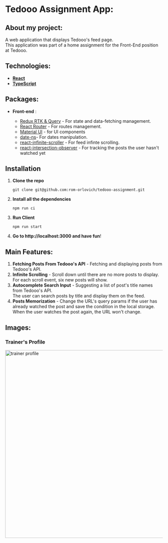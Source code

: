 # Tedooo Assignment App:

## About my project:
A web application that displays Tedooo's feed page. \
This application was part of a home assignment for the Front-End position at Tedooo.

## Technologies:

- **[React](https://reactjs.org/)**
- **[TypeScript](https://www.typescriptlang.org/)**


## Packages:

- **Front-end** :

  - [Redux RTK & Query](https://www.npmjs.com/package/@reduxjs/toolkit) - For state and data-fetching management.
  - [React Router](https://www.npmjs.com/package/react-router-dom) - For routes management.
  - [Material UI](https://www.npmjs.com/package/@mui/material) - for UI components
  - [date-ns](https://date-fns.org/)- For dates manipulation.
  - [react-infinite-scroller](https://github.com/danbovey/react-infinite-scroller) - For feed infinte scrolling.
  - [react-intersection-observer](https://github.com/thebuilder/react-intersection-observer) - For tracking the posts the user hasn't watched yet
 
## Installation

1. **Clone the repo**
   ```
   git clone git@github.com:rom-orlovich/tedooo-assignment.git
   ```
2. **Install all the dependencies**
   ```
   npm run ci
   ```
3. **Run Client**

   ```
   npm run start
   ```
4. **Go to http://localhost:3000 and have fun**!

## Main Features:
1. **Fetching Posts From Tedooo's API** - Fetching and displaying posts from Tedooo's API.
2. **Infinite Scrolling** - Scroll down until there are no more posts to display. For each scroll event, six new posts will show. 
3. **Autocomplete Search Input** - Suggesting a list of post's title names from Tedooo's API. \
The user can search posts by title and display them on the feed.
4. **Posts Memorization** - Change the URL's query params if the user has already watched the post and save the condition in the local storage.  \
When the user watches the post again, the URL won't change.  

  
 
## Images: 
### Trainer's Profile
<img alt="trainer profile" src="./readme-images/trainer_profile.png" width="600" hight="600">

